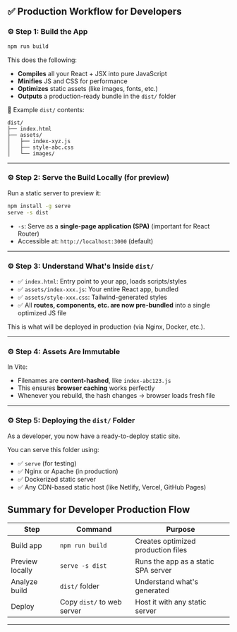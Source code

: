 ## ✅ Production Workflow for Developers 

### ⚙️ Step 1: Build the App

```bash
npm run build
```

This does the following:

* **Compiles** all your React + JSX into pure JavaScript
* **Minifies** JS and CSS for performance
* **Optimizes** static assets (like images, fonts, etc.)
* **Outputs** a production-ready bundle in the `dist/` folder

📁 Example `dist/` contents:

```
dist/
├── index.html
├── assets/
│   ├── index-xyz.js
│   ├── style-abc.css
│   └── images/
```

---

### ⚙️ Step 2: Serve the Build Locally (for preview)

Run a static server to preview it:

```bash
npm install -g serve
serve -s dist
```

* `-s`: Serve as a **single-page application (SPA)** (important for React Router)
* Accessible at: `http://localhost:3000` (default)

---

### ⚙️ Step 3: Understand What's Inside `dist/`

* ✅ `index.html`: Entry point to your app, loads scripts/styles
* ✅ `assets/index-xxx.js`: Your entire React app, bundled
* ✅ `assets/style-xxx.css`: Tailwind-generated styles
* ✅ All **routes, components, etc. are now pre-bundled** into a single optimized JS file

This is what will be deployed in production (via Nginx, Docker, etc.).

---

### ⚙️ Step 4: Assets Are Immutable

In Vite:

* Filenames are **content-hashed**, like `index-abc123.js`
* This ensures **browser caching** works perfectly
* Whenever you rebuild, the hash changes → browser loads fresh file

---

### ⚙️ Step 5: Deploying the `dist/` Folder

As a developer, you now have a ready-to-deploy static site.

You can serve this folder using:

* ✅ `serve` (for testing)
* ✅ Nginx or Apache (in production)
* ✅ Dockerized static server
* ✅ Any CDN-based static host (like Netlify, Vercel, GitHub Pages)

## Summary for Developer Production Flow

| Step            | Command                    | Purpose                             |
| --------------- | -------------------------- | ----------------------------------- |
| Build app       | `npm run build`            | Creates optimized production files  |
| Preview locally | `serve -s dist`            | Runs the app as a static SPA server |
| Analyze build   | `dist/` folder             | Understand what's generated         |
| Deploy          | Copy `dist/` to web server | Host it with any static server      |

---
